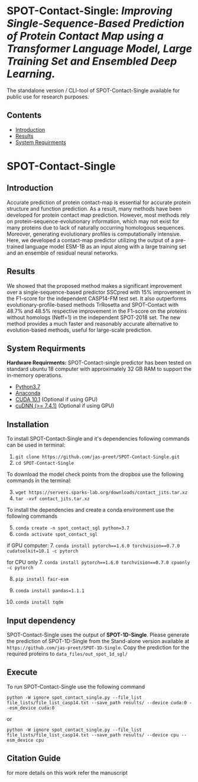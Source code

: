 SPOT-Contact-Single: *Improving Single-Sequence-Based Prediction of Protein Contact Map using a Transformer Language Model, Large Training Set and Ensembled Deep Learning.*
====
The standalone version / CLI-tool of SPOT-Contact-Single available for public use for research purposes.

Contents
----
  * [Introduction](#introduction)
  * [Results](#results)
  * [System Requirments](#system-requirments)

# SPOT-Contact-Single

Introduction
----
Accurate prediction of protein contact-map is essential for accurate protein structure and function prediction. As a result, many methods have been developed for protein contact map prediction. However, most methods rely on protein-sequence-evolutionary information, which may not exist for many proteins due to lack of naturally occurring homologous sequences. Moreover, generating evolutionary profiles is computationally intensive. Here, we developed a contact-map predictor utilizing the output of a pre-trained language model ESM-1B as an input along with a large training set and an ensemble of residual neural networks.


Results
----
We showed that the proposed method makes a significant improvement over a single-sequence-based predictor SSCpred with 15% improvement in the F1-score for the independent CASP14-FM test set. It also outperforms evolutionary-profile-based methods TrRosetta and SPOT-Contact with 48.7% and 48.5% respective improvement in the F1-score on the proteins without homologs (Neff=1) in the independent SPOT-2018 set. The new method provides a much faster and reasonably accurate alternative to evolution-based methods, useful for large-scale prediction.

System Requirments
----

**Hardware Requirments:**
SPOT-Contact-single predictor has been tested on standard ubuntu 18 computer with approximately 32 GB RAM to support the in-memory operations.

* [Python3.7](https://docs.python-guide.org/starting/install3/linux/)
* [Anaconda](https://anaconda.org/anaconda/virtualenv)
* [CUDA 10.1](https://developer.nvidia.com/cuda-10.1-download-archive) (Optional if using GPU)
* [cuDNN (>= 7.4.1)](https://developer.nvidia.com/cudnn) (Optional if using GPU)

Installation
----

To install SPOT-Contact-Single and it's dependencies following commands can be used in terminal:

1. `git clone https://github.com/jas-preet/SPOT-Contact-Single.git`
2. `cd SPOT-Contact-Single`

To download the model check points from the dropbox use the following commands in the terminal:

3. `wget https://servers.sparks-lab.org/downloads/contact_jits.tar.xz`
4. `tar -xvf contact_jits.tar.xz`

To install the dependencies and create a conda environment use the following commands

5. `conda create -n spot_contact_sgl python=3.7`
6. `conda activate spot_contact_sgl`

if GPU computer:
7. `conda install pytorch==1.6.0 torchvision==0.7.0 cudatoolkit=10.1 -c pytorch`

for CPU only 
7. `conda install pytorch==1.6.0 torchvision==0.7.0 cpuonly -c pytorch`

8. `pip install fair-esm`

9. `conda install pandas=1.1.1`

10. `conda install tqdm`

Input dependency
----
SPOT-Contact-Single uses the output of **SPOT-1D-Single**. Please generate the prediction of SPOT-1D-Single from the Stand-alone version available at `https://github.com/jas-preet/SPOT-1D-Single`.
Copy the prediction for the required proteins to `data_files/out_spot_1d_sgl/`

Execute
----
To run SPOT-Contact-Single use the following command

`python -W ignore spot_contact_single.py --file_list file_lists/file_list_casp14.txt --save_path results/ --device cuda:0 --esm_device cuda:0`

or 

`python -W ignore spot_contact_single.py --file_list file_lists/file_list_casp14.txt --save_path results/ --device cpu --esm_device cpu` 

Citation Guide
----
for more details on this work refer the manuscript

